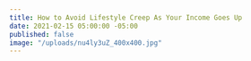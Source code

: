 ```yaml
---
title: How to Avoid Lifestyle Creep As Your Income Goes Up
date: 2021-02-15 05:00:00 -05:00
published: false
image: "/uploads/nu4ly3uZ_400x400.jpg"
---
```


